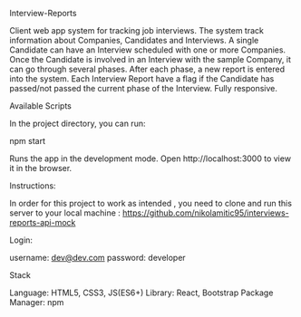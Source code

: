 Interview-Reports

Client web app system for tracking job interviews. The system track information about Companies, Candidates and Interviews. A single Candidate can have an Interview scheduled with one or more Companies. Once the Candidate is involved in an Interview with the sample Company, it can go through several phases. After each phase, a new report is entered into the system. Each Interview Report have a flag if the Candidate has passed/not passed the current phase of the Interview. Fully responsive.

Available Scripts

In the project directory, you can run:

npm start

Runs the app in the development mode.
Open http://localhost:3000 to view it in the browser.

Instructions:

In order for this project to work as intended , you need to clone and run this server to your local machine : https://github.com/nikolamitic95/interviews-reports-api-mock

Login:

username: dev@dev.com
password: developer

Stack

Language: HTML5, CSS3, JS(ES6+)
Library: React, Bootstrap
Package Manager: npm
